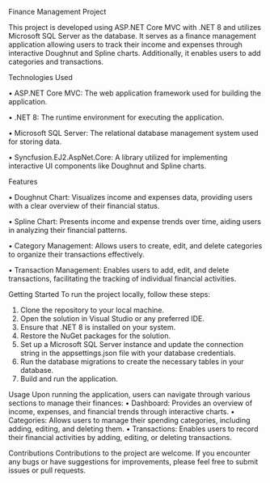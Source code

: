 Finance Management Project

This project is developed using ASP.NET Core MVC with .NET 8 and utilizes Microsoft SQL Server as the database. It serves as a finance management application allowing users to track their income and expenses through interactive Doughnut and Spline charts. Additionally, it enables users to add categories and transactions.

Technologies Used

•	ASP.NET Core MVC: The web application framework used for building the application.

•	.NET 8: The runtime environment for executing the application.

•	Microsoft SQL Server: The relational database management system used for storing data.

•	Syncfusion.EJ2.AspNet.Core: A library utilized for implementing interactive UI components like Doughnut and Spline charts.

Features

•	Doughnut Chart: Visualizes income and expenses data, providing users with a clear overview of their financial status.

•	Spline Chart: Presents income and expense trends over time, aiding users in analyzing their financial patterns.

•	Category Management: Allows users to create, edit, and delete categories to organize their transactions effectively.

•	Transaction Management: Enables users to add, edit, and delete transactions, facilitating the tracking of individual financial activities.


Getting Started
To run the project locally, follow these steps:
1.	Clone the repository to your local machine.
2.	Open the solution in Visual Studio or any preferred IDE.
3.	Ensure that .NET 8 is installed on your system.
4.	Restore the NuGet packages for the solution.
5.	Set up a Microsoft SQL Server instance and update the connection string in the appsettings.json file with your database credentials.
6.	Run the database migrations to create the necessary tables in your database.
7.	Build and run the application.

Usage
Upon running the application, users can navigate through various sections to manage their finances:
•	Dashboard: Provides an overview of income, expenses, and financial trends through interactive charts.
•	Categories: Allows users to manage their spending categories, including adding, editing, and deleting them.
•	Transactions: Enables users to record their financial activities by adding, editing, or deleting transactions.

Contributions
Contributions to the project are welcome. If you encounter any bugs or have suggestions for improvements, please feel free to submit issues or pull requests.


